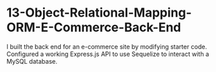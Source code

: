 # 13-Object-Relational-Mapping-ORM-E-Commerce-Back-End
I built the back end for an e-commerce site by modifying starter code. Configured a working Express.js API to use Sequelize to interact with a MySQL database.
